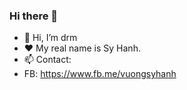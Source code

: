 ### Hi there 👋

- 👋 Hi, I’m drm
- ❤️ My real name is Sy Hanh.
- 📫 Contact:
- FB: https://www.fb.me/vuongsyhanh
<!---
drmFlio/drmFlio is a ✨ special ✨ repository because its `README.md` (this file) appears on your GitHub profile.
You can click the Preview link to take a look at your changes.
--->
